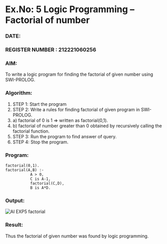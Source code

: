 # Ex.No: 5   Logic Programming – Factorial of number   
### DATE:                                                                            
### REGISTER NUMBER : 212221060256
### AIM: 
To  write  a logic program for finding the factorial of given number using SWI-PROLOG. 
### Algorithm:
1. STEP 1: Start the program
2. STEP 2:  Write a rules for finding factorial of given program in SWI-PROLOG.
3.   a)	factorial of 0 is 1 => written as factorial(0,1).
4.   b)	factorial of number greater than 0 obtained by recursively calling the factorial    function.
5. STEP 3: Run the program  to find answer of  query.
6. STEP 4: Stop the program.

### Program:
```
factorial(0,1).
factorial(A,B) :-  
           A > 0, 
           C is A-1,
           factorial(C,D),
           B is A*D.
```


### Output:

![AI EXP5 factorial](https://github.com/DrUmaRaniV/AI_Lab_2023-24/assets/123711349/fb392123-feb2-4a30-bc82-81c1a54cdbb1)


### Result:
Thus the factorial of given number was found by logic programming. 
